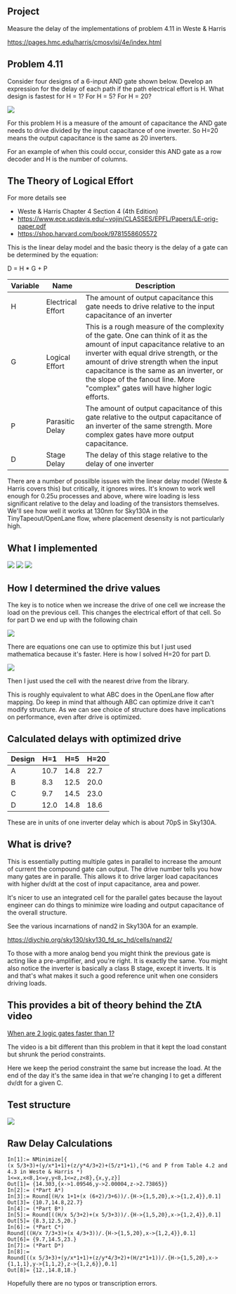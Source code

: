 ## Project

Measure the delay of the implementations of problem 4.11 in Weste & Harris

https://pages.hmc.edu/harris/cmosvlsi/4e/index.html


## Problem 4.11

Consider four designs of a 6-input AND gate shown below. Develop an expression for the delay of each path if the path electrical effort is H.  What design is fastest for H = 1? For H = 5? For H = 20? 

![](../images/and-gate-designs.png)

For this problem H is a measure of the amount of capacitance the AND gate
needs to drive divided by the input capacitance of one inverter.  So H=20 means the output capacitance is the same as 20 inverters.

For an example of when this could occur, consider this AND gate as a row decoder and H is the number of columns. 

## The Theory of Logical Effort

For more details see

* Weste & Harris Chapter 4 Section 4 (4th Edition)
* https://www.ece.ucdavis.edu/~vojin/CLASSES/EPFL/Papers/LE-orig-paper.pdf
* https://shop.harvard.com/book/9781558605572

This is the linear delay model and the basic theory is the delay of a gate can be determined by the equation:

D = H * G + P

| Variable | Name | Description |
| -------- | ------- | ------- |
| H | Electrical Effort | The amount of output capacitance this gate needs to drive relative to the input capacitance of an inverter |
| G | Logical Effort | This is a rough measure of the complexity of the gate.  One can think of it as the amount of input capacitance relative to an inverter with equal drive strength, or the amount of drive strength when the input capacitance is the same as an inverter, or the slope of the fanout line.  More "complex" gates will have higher logic efforts.  |
| P | Parasitic Delay | The amount of output capacitance of this gate relative to the output capacitance of an inverter of the same strength.  More complex gates have more output capacitance. |
| D | Stage Delay | The delay of this stage relative to the delay of one inverter |

There are a number of possilble issues with the linear delay model (Weste & Harris covers this) but critically, it ignores wires.  It's known to work well enough for 0.25u processes and above, where wire loading is less significant relative to the delay and loading of the transistors themselves.  We'll see how well it works at 130nm for Sky130A in the TinyTapeout/OpenLane flow, where placement desensity is not particularly high. 


## What I implemented

![](../images/and-gate-designs-h1.png)
![](../images/and-gate-designs-h5.png)
![](../images/and-gate-designs-h20.png)

## How I determined the drive values

The key is to notice when we increase the drive of one cell we increase the load on the previous cell.  This changes the electrical effort of that cell.  So for part D we end up with the following chain

![](../images/and-gate-designs-dx.png)

There are equations one can use to optimize this but I just used mathematica because it's faster.   Here is how I solved H=20 for part D.

![](../images/SolveForDrive.png)

Then I just used the cell with the nearest drive from the library.   

This is roughly equivalent to what ABC does in the OpenLane flow after mapping.   Do keep in mind that although ABC can optimize drive it can't modify structure. As we can see choice of structure does have implications on performance, even after drive is optimized. 

## Calculated delays with optimized drive

| Design | H=1 | H=5 | H=20 |
| -------- | ------- | ------- | ------- |
| A | 10.7 |  14.8 |  22.7 |
| B | 8.3 | 12.5 | 20.0 |
| C |  9.7 | 14.5 | 23.0 |
| D | 12.0 |  14.8 |  18.6 |

These are in units of one inverter delay which is about 70pS in Sky130A. 

## What is drive?

This is essentially putting multiple gates in parallel to increase the amount of current the compound gate can output. The drive number tells you how many gates are in paralle. This allows it to drive larger load capacitances with higher dv/dt at the cost of input capacitance, area and power. 

It's nicer to use an integrated cell for the parallel gates because the layout engineer can do things to minimize wire loading and output capacitance of the overall structure. 

See the various incarnations of nand2 in Sky130A for an example. 

https://diychip.org/sky130/sky130_fd_sc_hd/cells/nand2/

To those with a more analog bend you might think the previous gate is acting like a pre-amplifier, and you're right.  It is exactly the same.  You might also notice the inverter is basically a class B stage, except it inverts.  It is and that's what makes it such a good reference unit when one considers driving loads. 

## This provides a bit of theory behind the ZtA video

[When are 2 logic gates faster than 1?](https://www.youtube.com/watch?v=ajwZVAVo3yk)

The video is a bit different than this problem in that it kept the load constant but shrunk the period constraints.  

Here we keep the period constraint the same but increase the load.  At the end of the day it's the same idea in that we're changing I to get a different dv/dt for a given C. 

## Test structure 

![](../images/Arch.png)

## Raw Delay Calculations
```
In[1]:= NMinimize[{
(x 5/3+3)+(y/x*1+1)+(z/y*4/3+2)+(5/z*1+1),(*G and P from Table 4.2 and 4.3 in Weste & Harris *)
1<=x,x<8,1<=y,y<8,1<=z,z<8},{x,y,z}]
Out[1]= {14.303,{x->1.09546,y->2.00004,z->2.73865}}
In[2]:= (*Part A*)
In[3]:= Round[(H/x 1+1+(x (6+2)/3+6))/.{H->{1,5,20},x->{1,2,4}},0.1]
Out[3]= {10.7,14.8,22.7}
In[4]:= (*Part B*)
In[5]:= Round[((H/x 5/3+2)+(x 5/3+3))/.{H->{1,5,20},x->{1,2,4}},0.1]
Out[5]= {8.3,12.5,20.}
In[6]:= (*Part C*)
Round[((H/x 7/3+3)+(x 4/3+3))/.{H->{1,5,20},x->{1,2,4}},0.1]
Out[6]= {9.7,14.5,23.}
In[7]:= (*Part D*)
In[8]:= 
Round[((x 5/3+3)+(y/x*1+1)+(z/y*4/3+2)+(H/z*1+1))/.{H->{1,5,20},x->{1,1,1},y->{1,1,2},z->{1,2,6}},0.1]
Out[8]= {12.,14.8,18.}
```
Hopefully there are no typos or transcription errors.
